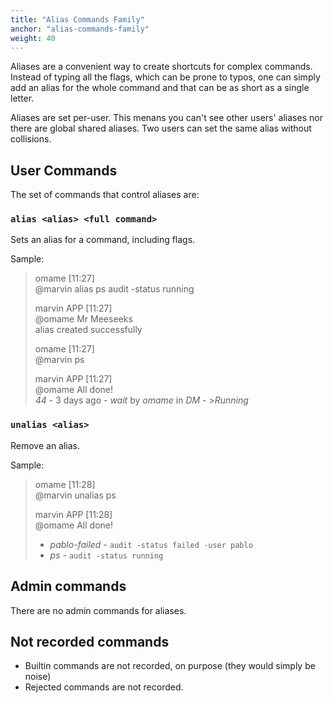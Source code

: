 ```yaml
---
title: "Alias Commands Family"
anchor: "alias-commands-family"
weight: 40
---
```


Aliases are a convenient way to create shortcuts for complex commands. Instead of typing all the flags, which can be prone to typos, one can simply add an alias for the whole command and that can be as short as a single letter.

Aliases are set per-user. This menans you can't see other users' aliases nor there are global shared aliases. Two users can set the same alias without collisions.

## User Commands

The set of commands that control aliases are:

### `alias <alias> <full command>`

Sets an alias for a command, including flags.

Sample:

>omame [11:27]<br />
>@marvin alias ps audit -status running
>
>marvin APP [11:27]<br />
>@omame Mr Meeseeks<br />
>alias created successfully
>
>omame [11:27]<br />
>@marvin ps
>
>marvin APP [11:27]<br />
>@omame All done!<br />
>*44* - 3 days ago - *wait* by *omame* in *DM* - >*Running*

### `unalias <alias>`

Remove an alias.

Sample:

>omame [11:28]<br />
>@marvin unalias ps
>
>marvin APP [11:28]<br />
>@omame All done!<br />
>- *pablo-failed* - `audit -status failed -user pablo`<br />
>- *ps* - `audit -status running`

## Admin commands

There are no admin commands for aliases.

## Not recorded commands

* Builtin commands are not recorded, on purpose (they would simply be noise)
* Rejected commands are not recorded.
